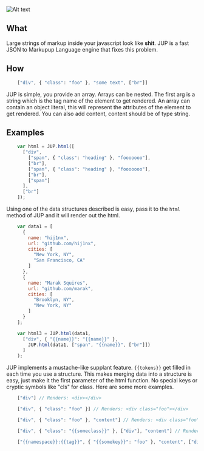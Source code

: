 
![Alt text](https://github.com/hij1nx/JUP/raw/master/JUP.png)

## What
Large strings of markup inside your javascript look like **shit**. JUP is a fast JSON to Markupup Language engine that fixes this problem.

## How

```javascript
    ["div", { "class": "foo" }, "some text", ["br"]]
```

JUP is simple, you provide an array. Arrays can be nested. The first arg is a string which is the tag name of the element to get rendered. An array can contain an object literal, this will represent the attributes of the element to get rendered. You can also add content, content should be of type string.

## Examples

```javascript
    var html = JUP.html([
      ["div",
        ["span", { "class": "heading" }, "fooooooo"],
        ["br"],
        ["span", { "class": "heading" }, "fooooooo"],
        ["br"],
        ["span"]
      ],
      ["br"]
    ]);
```

Using one of the data structures described is easy, pass it to the `html` method of JUP and it will render out the html.

```javascript
    var data1 = [
      {
        name: "hij1nx",
        url: "github.com/hij1nx",
        cities: [
          "New York, NY",
          "San Francisco, CA"
        ]
      },
      {
        name: "Marak Squires",
        url: "github.com/marak",
        cities: [
          "Brooklyn, NY",
          "New York, NY"
        ]
      }
    ];

    var html3 = JUP.html(data1,
      ["div", { "{{name}}": "{{name}}" },
        JUP.html(data1, ["span", "{{name}}", ["br"]])
      ]
    );
```

JUP implements a mustache-like supplant feature. `{{tokens}}` get filled in each time you use a structure. This makes merging data into a structure is easy, just make it the first parameter of the html function. No special keys or cryptic symbols like "cls" for class. Here are some more examples.

```javascript
    ["div"] // Renders: <div></div>

    ["div", { "class": "foo" }] // Renders: <div class="foo"></div>

    ["div", { "class": "foo" }, "content"] // Renders: <div class="foo">content</div>

    ["div", { "class": "{{someclass}}" }, ["div"], "content"] // Renders: <div class="foo"><div></div>content</div>

    ["{{namespace}}:{{tag}}", { "{{somekey}}": "foo" }, "content", ["div"]] // Renders: <ns:tag bar="foo">content<div></div></div>
```
